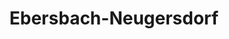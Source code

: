 ---
title: Ebersbach-Neugersdorf
url: /ebersbach-neugersdorf/
latitude: 50.988
longitude: 14.604
---